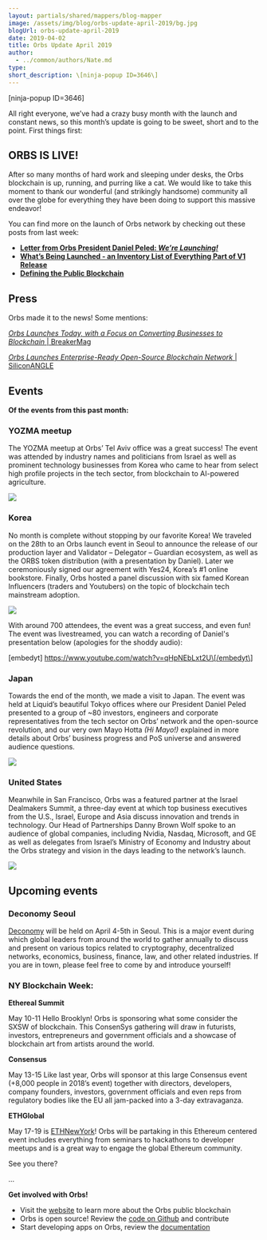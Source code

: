 ```yaml
---
layout: partials/shared/mappers/blog-mapper
image: /assets/img/blog/orbs-update-april-2019/bg.jpg
blogUrl: orbs-update-april-2019
date: 2019-04-02
title: Orbs Update April 2019
author:
  - ../common/authors/Nate.md
type:
short_description: \[ninja-popup ID=3646\]
---
```


\[ninja-popup ID=3646\]

All right everyone, we’ve had a crazy busy month with the launch and constant news, so this month’s update is going to be sweet, short and to the point. First things first:

## **ORBS IS LIVE!**

After so many months of hard work and sleeping under desks, the Orbs blockchain is up, running, and purring like a cat. We would like to take this moment to thank our wonderful (and strikingly handsome) community all over the globe for everything they have been doing to support this massive endeavor!

You can find more on the launch of Orbs network by checking out these posts from last week:

- [**Letter from Orbs President Daniel Peled: _We’re Launching!_**](https://www.orbs.com/were-launching-and-why-this-is-just-the-beginning/)
- [**What’s Being Launched - an Inventory List of Everything Part of V1 Release**](https://www.orbs.com/whats-being-launched/)
- [**Defining the Public Blockchain**](https://www.orbs.com/defining-the-public-blockchain/)

## **Press**

Orbs made it to the news! Some mentions:

[_Orbs Launches Today, with a Focus on Converting Businesses to Blockchain_ | BreakerMag](https://breakermag.com/orbs-launches-today-with-a-focus-on-converting-businesses-to-blockchain/)

[_Orbs Launches Enterprise-Ready Open-Source Blockchain Network_ | SiliconANGLE](https://siliconangle.com/2019/03/28/orbs-launches-enterprise-ready-open-source-blockchain-network-business-logic/)

## **Events**

**Of the events from this past month:**

### **YOZMA meetup**

The YOZMA meetup at Orbs’ Tel Aviv office was a great success! The event was attended by industry names and politicians from Israel as well as prominent technology businesses from Korea who came to hear from select high profile projects in the tech sector, from blockchain to AI-powered agriculture.

![](/assets/img/blog/orbs-update-april-2019/Yozma.jpg)

### **Korea**

No month is complete without stopping by our favorite Korea! We traveled on the 28th to an Orbs launch event in Seoul to announce the release of our production layer and Validator – Delegator – Guardian ecosystem, as well as the ORBS token distribution (with a presentation by Daniel). Later we ceremoniously signed our agreement with Yes24, Korea’s #1 online bookstore. Finally, Orbs hosted a panel discussion with six famed Korean Influencers (traders and Youtubers) on the topic of blockchain tech mainstream adoption.

![](/assets/img/blog/orbs-update-april-2019/Korea-event.jpg)

With around 700 attendees, the event was a great success, and even fun! The event was livestreamed, you can watch a recording of Daniel's presentation below (apologies for the shoddy audio):

\[embedyt\] https://www.youtube.com/watch?v=qHpNEbLxt2U\[/embedyt\]

### **Japan**

Towards the end of the month, we made a visit to Japan. The event was held at Liquid’s beautiful Tokyo offices where our President Daniel Peled presented to a group of ~80 investors, engineers and corporate representatives from the tech sector on Orbs’ network and the open-source revolution, and our very own Mayo Hotta _(Hi Mayo!)_ explained in more details about Orbs’ business progress and PoS universe and answered audience questions.

![](/assets/img/blog/orbs-update-april-2019/Japan-meetup.jpg)

### **United States**

Meanwhile in San Francisco, Orbs was a featured partner at the Israel Dealmakers Summit, a three-day event at which top business executives from the U.S., Israel, Europe and Asia discuss innovation and trends in technology. Our Head of Partnerships Danny Brown Wolf spoke to an audience of global companies, including Nvidia, Nasdaq, Microsoft, and GE as well as delegates from Israel’s Ministry of Economy and Industry about the Orbs strategy and vision in the days leading to the network’s launch.

![](/assets/img/blog/orbs-update-april-2019/SF-meetup.jpg)

## **Upcoming events**

### **Deconomy Seoul**

[Deconomy](https://bravenewcoin.com/events/deconomy-seoul-2019) will be held on April 4-5th in Seoul. This is a major event during which global leaders from around the world to gather annually to discuss and present on various topics related to cryptography, decentralized networks, economics, business, finance, law, and other related industries. If you are in town, please feel free to come by and introduce yourself!

### **NY Blockchain Week:**

**Ethereal Summit**

May 10-11 Hello Brooklyn! Orbs is sponsoring what some consider the SXSW of blockchain. This ConsenSys gathering will draw in futurists, investors, entrepreneurs and government officials and a showcase of blockchain art from artists around the world.

**Consensus**

May 13-15 Like last year, Orbs will sponsor at this large Consensus event (+8,000 people in 2018’s event) together with directors, developers, company founders, investors, government officials and even reps from regulatory bodies like the EU all jam-packed into a 3-day extravaganza.

**ETHGlobal**

May 17-19 is [ETHNewYork](https://ethglobal.co/)! Orbs will be partaking in this Ethereum centered event includes everything from seminars to hackathons to developer meetups and is a great way to engage the global Ethereum community.

See you there?

...

**Get involved with Orbs!**

- Visit the [website](https://www.orbs.com/) to learn more about the Orbs public blockchain
- Orbs is open source! Review the [code on Github](https://github.com/orbs-network) and contribute
- Start developing apps on Orbs, review the [documentation](https://orbs.gitbook.io/)
